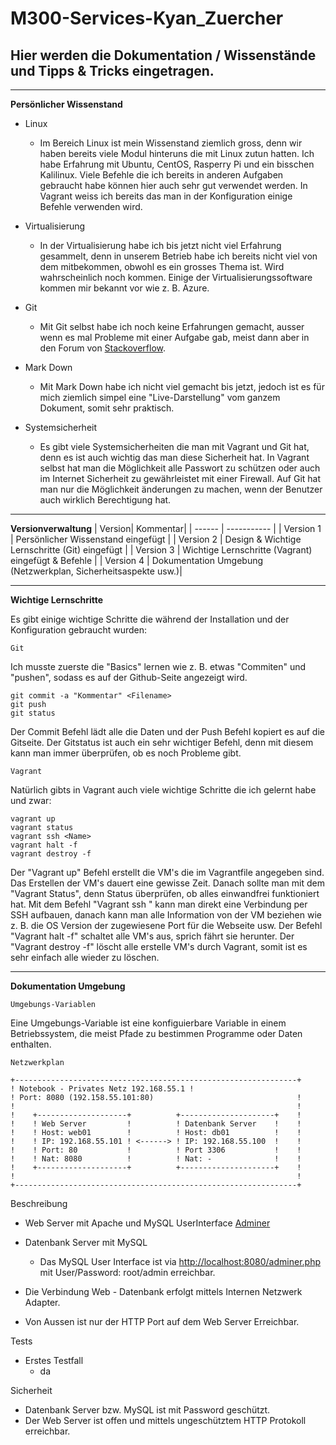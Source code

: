# M300-Services-Kyan_Zuercher
## Hier werden die Dokumentation / Wissenstände und Tipps & Tricks eingetragen. 
---
**Persönlicher Wissenstand**
* Linux

    * Im Bereich Linux ist mein Wissenstand ziemlich gross, denn wir haben bereits viele Modul hinteruns die mit Linux zutun hatten. Ich habe Erfahrung mit Ubuntu, CentOS, Rasperry Pi und ein bisschen Kalilinux. Viele Befehle die ich bereits in anderen Aufgaben gebraucht habe können hier auch sehr gut verwendet werden. In Vagrant weiss ich bereits das man in der Konfiguration einige Befehle verwenden wird.
* Virtualisierung

    * In der Virtualisierung habe ich bis jetzt nicht viel Erfahrung gesammelt, denn in unserem Betrieb habe ich bereits nicht viel von dem mitbekommen, obwohl es ein grosses Thema ist. Wird wahrscheinlich noch kommen. Einige der Virtualisierungssoftware kommen mir bekannt vor wie z. B. Azure. 
* Git

    * Mit Git selbst habe ich noch keine Erfahrungen gemacht, ausser wenn es mal Probleme mit einer Aufgabe gab, meist dann aber in den Forum von [Stackoverflow][1]. 
* Mark Down

    * Mit Mark Down habe ich nicht viel gemacht bis jetzt, jedoch ist es für mich ziemlich simpel eine "Live-Darstellung" vom ganzem Dokument, somit sehr praktisch.

* Systemsicherheit

    * Es gibt viele Systemsicherheiten die man mit Vagrant und Git hat, denn es ist auch wichtig das man diese Sicherheit hat. In Vagrant selbst hat man die Möglichkeit alle Passwort zu schützen oder auch im Internet Sicherheit zu gewährleistet mit einer Firewall. Auf Git hat man nur die Möglichkeit änderungen zu machen, wenn der Benutzer auch wirklich Berechtigung hat.
---
**Versionverwaltung**
| Version| Kommentar| 
| ------ | ----------- |
| Version 1  | Persönlicher Wissenstand eingefügt |
| Version 2 | Design & Wichtige Lernschritte (Git) eingefügt |
| Version 3   | Wichtige Lernschritte (Vagrant) eingefügt & Befehle |
| Version 4   | Dokumentation Umgebung (Netzwerkplan, Sicherheitsaspekte usw.)|

---
**Wichtige Lernschritte**

Es gibt einige wichtige Schritte die während der Installation und der Konfiguration gebraucht wurden:


`Git`

Ich musste zuerste die "Basics" lernen wie z. B. etwas "Commiten" und "pushen", sodass es auf der Github-Seite angezeigt wird.
```
git commit -a "Kommentar" <Filename>
git push
git status
```
Der Commit Befehl lädt alle die Daten und der Push Befehl kopiert es auf die Gitseite. Der Gitstatus ist auch ein sehr wichtiger Befehl, denn mit diesem kann man immer überprüfen, ob es noch Probleme gibt.

`Vagrant`

Natürlich gibts in Vagrant auch viele wichtige Schritte die ich gelernt habe und zwar:
```
vagrant up
vagrant status
vagrant ssh <Name>
vagrant halt -f
vagrant destroy -f
```
Der "Vagrant up" Befehl erstellt die VM's die im Vagrantfile angegeben sind. Das Erstellen der VM's dauert eine gewisse Zeit. Danach sollte man mit dem "Vagrant Status", denn Status überprüfen, ob alles einwandfrei funktioniert hat. Mit dem Befehl "Vagrant ssh <Name der VM>" kann man direkt eine Verbindung per SSH aufbauen, danach kann man alle Information von der VM beziehen wie z. B. die OS Version der zugewiesene Port für die Webseite usw. Der Befehl "Vagrant halt -f" schaltet alle VM's aus, sprich fährt sie herunter. Der "Vagrant destroy -f" löscht alle erstelle VM's durch Vagrant, somit ist es sehr einfach alle wieder zu löschen.

---
**Dokumentation Umgebung**

`Umgebungs-Variablen`

Eine Umgebungs-Variable ist eine konfiguierbare Variable in einem Betriebssystem, die meist Pfade zu bestimmen Programme oder Daten enthalten. 



`Netzwerkplan`


    +---------------------------------------------------------------+
    ! Notebook - Privates Netz 192.168.55.1 !                 
    ! Port: 8080 (192.158.55.101:80)                                !	
    !                                                               !	
    !    +--------------------+          +---------------------+    !
    !    ! Web Server         !          ! Datenbank Server    !    !       
    !    ! Host: web01        !          ! Host: db01          !    !
    !    ! IP: 192.168.55.101 ! <------> ! IP: 192.168.55.100  !    !
    !    ! Port: 80           !          ! Port 3306           !    !
    !    ! Nat: 8080          !          ! Nat: -              !    !
    !    +--------------------+          +---------------------+    !
    !                                                               !	
    +---------------------------------------------------------------+
	
Beschreibung

* Web Server mit Apache und MySQL UserInterface [Adminer](https://www.adminer.org/)
* Datenbank Server mit MySQL
    * Das MySQL User Interface ist via [http://localhost:8080/adminer.php](http://localhost:8080/adminer.php) mit User/Password: root/admin erreichbar.

* Die Verbindung Web - Datenbank erfolgt mittels Internen Netzwerk Adapter.
* Von Aussen ist nur der HTTP Port auf dem Web Server Erreichbar.



Tests

* Erstes Testfall 
    * da

Sicherheit

* Datenbank Server bzw. MySQL ist mit Password geschützt.
* Der Web Server ist offen und mittels ungeschütztem HTTP Protokoll erreichbar.




[1]: https://stackoverflow.com/ "Stackoverflow"